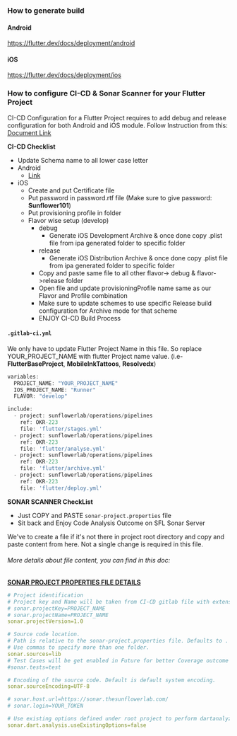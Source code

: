 ### How to generate build 

#### Android
https://flutter.dev/docs/deployment/android

#### iOS
https://flutter.dev/docs/deployment/ios

### How to configure CI-CD & Sonar Scanner for your Flutter Project
CI-CD Configuration for a Flutter Project requires to add debug and release configuration for both Android and iOS module.
Follow Instruction from this: [Document Link](https://thesunflowerlab.sharepoint.com/:w:/s/TeamSFL/Ee5bVkxNAuJLrW98UTsZNCAB6OVhPxYLmYYWoLn2l8UnAg?e=cc8Esx)

**CI-CD Checklist**
- Update Schema name to all lower case letter
- Android
  - [Link](https://flutter.dev/docs/deployment/android#signing-the-app)
- iOS
  - Create and put Certificate file
  - Put password in password.rtf file (Make sure to give password: **Sunflower101**)
  - Put provisioning profile in folder
  - Flavor wise setup (develop)
    - debug
      - Generate iOS Development Archive & once done copy .plist file from ipa generated folder to specific folder
    - release
      - Generate iOS Distribution Archive & once done copy .plist file from ipa generated folder to specific folder
    - Copy and paste same file to all other flavor-> debug & flavor->release folder
    - Open file and update provisioningProfile name same as our Flavor and Profile combination
    - Make sure to update schemes to use specific Release build configuration for Archive mode for that scheme
    - ENJOY CI-CD Build Process

#### `.gitlab-ci.yml`

We only have to update Flutter Project Name in this file. So replace YOUR_PROJECT_NAME with flutter Project name value. (i.e- **FlutterBaseProject**, **MobileInkTattoos**, **Resolvedx**)
```dart
variables:
  PROJECT_NAME: "YOUR_PROJECT_NAME"
  IOS_PROJECT_NAME: "Runner"
  FLAVOR: "develop"

include:
  - project: sunflowerlab/operations/pipelines
    ref: OKR-223
    file: 'flutter/stages.yml'
  - project: sunflowerlab/operations/pipelines
    ref: OKR-223
    file: 'flutter/analyse.yml'
  - project: sunflowerlab/operations/pipelines
    ref: OKR-223
    file: 'flutter/archive.yml'
  - project: sunflowerlab/operations/pipelines
    ref: OKR-223
    file: 'flutter/deploy.yml'
``` 
**SONAR SCANNER CheckList**
- Just COPY and PASTE `sonar-project.properties` file
- Sit back and Enjoy Code Analysis Outcome on SFL Sonar Server

We've to create a file if it's not there in project root directory and copy and paste content from here. Not a single change is required in this file. 
###### More details about file content, you can find in this doc: 
[**SONAR PROJECT PROPERTIES FILE DETAILS**](https://thesunflowerlab.sharepoint.com/:w:/s/TeamSFL/EcJJdxDJaXRElNfoBA7YDMcBTqtr1z1H7gF0uVygZoqv2g?e=G7Epff)

```yml
# Project identification
# Project key and Name will be taken from CI-CD gitlab file with extension of _flutter after it. Hence kept commented
# sonar.projectKey=PROJECT_NAME 
# sonar.projectName=PROJECT_NAME
sonar.projectVersion=1.0

# Source code location.
# Path is relative to the sonar-project.properties file. Defaults to .
# Use commas to specify more than one folder.
sonar.sources=lib
# Test Cases will be get enabled in Future for better Coverage outcome
#sonar.tests=test

# Encoding of the source code. Default is default system encoding.
sonar.sourceEncoding=UTF-8

# sonar.host.url=https://sonar.thesunflowerlab.com/
# sonar.login=YOUR_TOKEN 

# Use existing options defined under root project to perform dartanalyzer analysis
sonar.dart.analysis.useExistingOptions=false
```